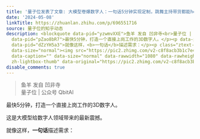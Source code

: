 ```yaml
---
title: '量子位发表了文章: 大模型卷爆数字人：一句话5分钟实现定制，跳舞主持带货都能hold住'
date: '2024-05-08'
linkTitle: https://zhuanlan.zhihu.com/p/696551716
source: 量子位的知乎动态
description: <blockquote data-pid="yzwmvXXE">鱼羊 发自 凹非寺<br>量子位 | 公众号 QbitAI</blockquote><p
  data-pid="pZao8bR7">最快5分钟，打造一个直接上岗工作的3D数字人。</p><p data-pid="BCvfg2Ni">这是大模型给数字人领域带来的最新震撼。</p><p
  data-pid="dZzYH5a3">就像这样，<b>一句话</b>描述需求：</p><p class="ztext-empty-paragraph"><br></p><figure
  data-size="normal"><img src="https://pic2.zhimg.com/v2-c8f8acb3b1c7e47c17a5059471dadeed_1440w.jpg"
  data-caption="" data-size="normal" data-rawwidth="1080" data-rawheight="584" class="origin_image
  zh-lightbox-thumb" data-original="https://pic2.zhimg.com/v2-c8f8acb3b1c7e47c ...
disable_comments: true
---
```

<blockquote data-pid="yzwmvXXE">鱼羊 发自 凹非寺<br>量子位 | 公众号 QbitAI</blockquote><p data-pid="pZao8bR7">最快5分钟，打造一个直接上岗工作的3D数字人。</p><p data-pid="BCvfg2Ni">这是大模型给数字人领域带来的最新震撼。</p><p data-pid="dZzYH5a3">就像这样，<b>一句话</b>描述需求：</p><p class="ztext-empty-paragraph"><br></p><figure data-size="normal"><img src="https://pic2.zhimg.com/v2-c8f8acb3b1c7e47c17a5059471dadeed_1440w.jpg" data-caption="" data-size="normal" data-rawwidth="1080" data-rawheight="584" class="origin_image zh-lightbox-thumb" data-original="https://pic2.zhimg.com/v2-c8f8acb3b1c7e47c ...